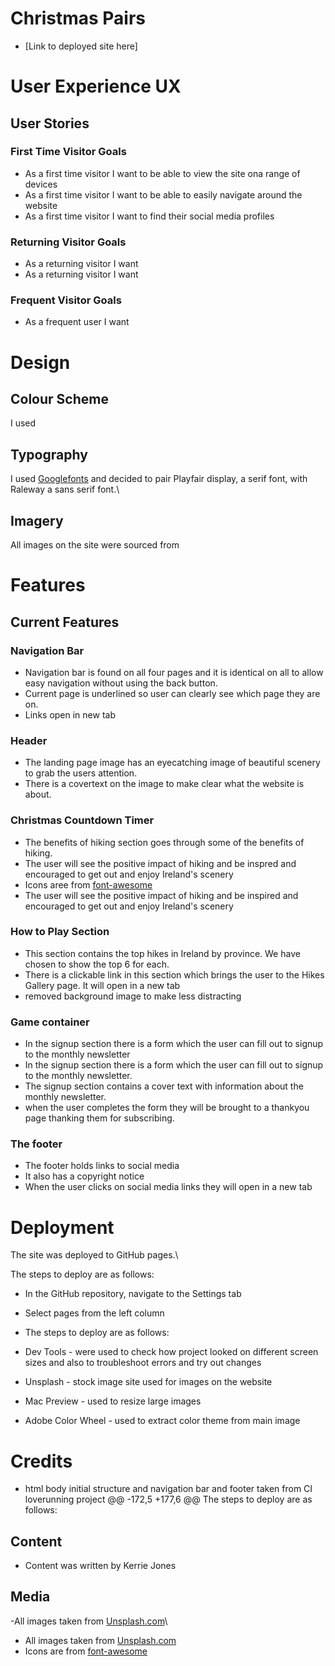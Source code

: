 # Christmas Pairs

- [Link to deployed site here]
# User Experience UX
## User Stories
### First Time Visitor Goals
- As a first time visitor I want to be able to view the site ona range of devices
- As a first time visitor I want to be able to easily navigate around the website
- As a first time visitor I want to find their social media profiles 
### Returning Visitor Goals
- As a returning visitor I want 
- As a returning visitor I want 
### Frequent Visitor Goals
- As a frequent user I want 
# Design
## Colour Scheme
I used
## Typography
I used [Googlefonts](https://fonts.google.com/) and decided to pair Playfair display, a serif font, with Raleway a sans serif font.\

## Imagery
All images on the site were sourced from

# Features
## Current Features
### Navigation Bar
- Navigation bar is found on all four pages and it is identical on all to allow easy navigation without using the back button. 
- Current page is underlined so user can clearly see which page they are on.
- Links open in new tab
### Header

- The landing page image has an eyecatching image of beautiful scenery to grab the users attention.
- There is a covertext on the image to make clear what the website is about.
### Christmas Countdown Timer


- The benefits of hiking section goes through some of the benefits of hiking.
- The user will see the positive impact of hiking and be inspred and encouraged to get out and enjoy Ireland's scenery
- Icons aree from [font-awesome](https://fontawesome.com/)
- The user will see the positive impact of hiking and be inspired and encouraged to get out and enjoy Ireland's scenery

### How to Play Section


- This section contains the top hikes in Ireland by province. We have chosen to show the top 6 for each.
- There is a clickable link in this section which brings the user to the Hikes Gallery page. It will open in a new tab 
- removed background image to make less distracting


### Game container


- In the signup section there is a form which the user can fill out to signup to the monthly newsletter
- In the signup section there is a form which the user can fill out to signup to the monthly newsletter.
- The signup section contains a cover text with information about the monthly newsletter.
- when the user completes the form they will be brought to a thankyou page thanking them for subscribing.


### The footer

- The footer holds links to social media 
- It also has a copyright notice
- When the user clicks on social media links they will open in a new tab

# Deployment
The site was deployed to GitHub pages.\

The steps to deploy are as follows:
- In the GitHub repository, navigate to the Settings tab
- Select pages from the left column
-  The steps to deploy are as follows:


- Dev Tools - were used to check how project looked on different screen sizes and also to troubleshoot errors and try out changes
- Unsplash - stock image site used for images on the website
- Mac Preview - used to resize large images
- Adobe Color Wheel - used to extract  color theme from main image

# Credits
- html body initial structure and navigation bar and footer taken from CI loverunning project
@@ -172,5 +177,6 @@ The steps to deploy are as follows:
## Content
- Content was written by Kerrie Jones
## Media
-All images taken from [Unsplash.com](https://unsplash.com/)\
- All images taken from [Unsplash.com](https://unsplash.com/)
- Icons are from [font-awesome](https://fontawesome.com/)
